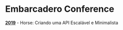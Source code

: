 # Embarcadero Conference

[**2019**](https://github.com/viniciussanchez/embarcadero-conference/tree/master/2019) - Horse: Criando uma API Escalável e Minimalista
